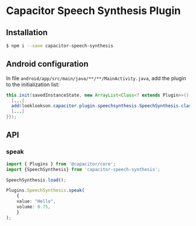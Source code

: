 # Capacitor Speech Synthesis Plugin


## Installation

```bash
$ npm i --save capacitor-speech-synthesis
```

## Android configuration

In file `android/app/src/main/java/**/**/MainActivity.java`, add the plugin to the initialization list:

```java
this.init(savedInstanceState, new ArrayList<Class<? extends Plugin>>() {{
  [...]
  add(looklookson.capacitor.plugin.speechsynthesis.SpeechSynthesis.class);
  [...]
}});
```

## API 

### speak

```ts
import { Plugins } from '@capacitor/core';
import {SpeechSynthesis} from 'capacitor-speech-synthesis';

SpeechSynthesis.load();

Plugins.SpeechSynthesis.speak(
    {
    value: "Hello",
    volume: 0.75,
    }
);

```
